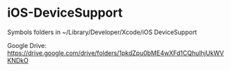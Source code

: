 # iOS-DeviceSupport
Symbols folders in ~/Library/Developer/Xcode/iOS DeviceSupport



Google Drive: https://drive.google.com/drive/folders/1pkdZpu0bME4wXFd1CQhuIhjUkWVKNDkO



